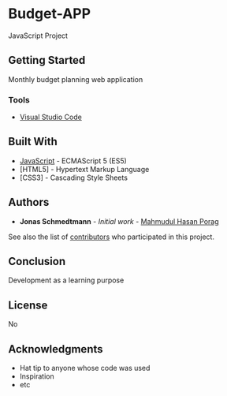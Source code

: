 # Budget-APP
JavaScript Project

## Getting Started
Monthly budget planning web application



### Tools

* [Visual Studio Code](https://code.visualstudio.com/)



## Built With

* [JavaScript](https://www.javascript.com/) - ECMAScript 5 (ES5)
* [HTML5] - Hypertext Markup Language
* [CSS3] - Cascading Style Sheets

## Authors

* **Jonas Schmedtmann** - *Initial work* - [Mahmudul Hasan Porag](https://github.com/porag303)

See also the list of [contributors](https://github.com/your/project/contributors) who participated in this project.

## Conclusion

Development as a learning purpose

## License

No

## Acknowledgments

* Hat tip to anyone whose code was used
* Inspiration
* etc
